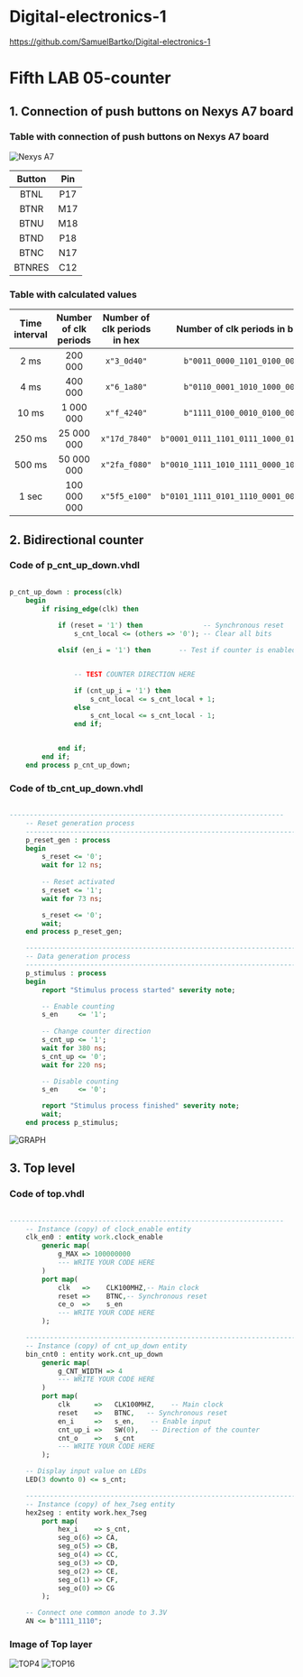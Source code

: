 # Digital-electronics-1

https://github.com/SamuelBartko/Digital-electronics-1

# Fifth LAB 05-counter

## 1. Connection of push buttons on Nexys A7 board

###  Table with connection of push buttons on Nexys A7 board
![Nexys A7](Images/n4r.png)

| Button | Pin | 
| :-:    | :-: | 
| BTNL   | P17 | 
| BTNR   | M17 |
| BTNU   | M18 | 
| BTND   | P18 | 
| BTNC   | N17 | 
| BTNRES | C12 |

### Table with calculated values

| **Time interval** | **Number of clk periods** | **Number of clk periods in hex** | **Number of clk periods in binary** |
   | :-: | :-: | :-: | :-: |
   | 2&nbsp;ms | 200 000 | `x"3_0d40"` | `b"0011_0000_1101_0100_0000"` |
   | 4&nbsp;ms | 400 000 | `x"6_1a80"` | `b"0110_0001_1010_1000_0000"` |
   | 10&nbsp;ms |1 000 000| `x"f_4240"` | `b"1111_0100_0010_0100_0000"` |
   | 250&nbsp;ms |25 000 000| `x"17d_7840"` | `b"0001_0111_1101_0111_1000_0100_0000"` |
   | 500&nbsp;ms |50 000 000| `x"2fa_f080"` | `b"0010_1111_1010_1111_0000_1000_0000"` |
   | 1&nbsp;sec | 100 000 000 | `x"5f5_e100"` | `b"0101_1111_0101_1110_0001_0000_0000"` |

## 2. Bidirectional counter

### Code of p_cnt_up_down.vhdl

```vhdl

p_cnt_up_down : process(clk)
    begin
        if rising_edge(clk) then
        
            if (reset = '1') then               -- Synchronous reset
                s_cnt_local <= (others => '0'); -- Clear all bits

            elsif (en_i = '1') then       -- Test if counter is enabled


                -- TEST COUNTER DIRECTION HERE

                if (cnt_up_i = '1') then
                    s_cnt_local <= s_cnt_local + 1;
                else
                    s_cnt_local <= s_cnt_local - 1;
                end if;


            end if;
        end if;
    end process p_cnt_up_down;


```

### Code of tb_cnt_up_down.vhdl
```vhdl

--------------------------------------------------------------------
    -- Reset generation process
    --------------------------------------------------------------------
    p_reset_gen : process
    begin
        s_reset <= '0';
        wait for 12 ns;
        
        -- Reset activated
        s_reset <= '1';
        wait for 73 ns;

        s_reset <= '0';
        wait;
    end process p_reset_gen;

    --------------------------------------------------------------------
    -- Data generation process
    --------------------------------------------------------------------
    p_stimulus : process
    begin
        report "Stimulus process started" severity note;

        -- Enable counting
        s_en     <= '1';
        
        -- Change counter direction
        s_cnt_up <= '1';
        wait for 380 ns;
        s_cnt_up <= '0';
        wait for 220 ns;

        -- Disable counting
        s_en     <= '0';

        report "Stimulus process finished" severity note;
        wait;
    end process p_stimulus;

```

![GRAPH](Images/1.png)

## 3. Top level

### Code of top.vhdl

```vhdl

--------------------------------------------------------------------
    -- Instance (copy) of clock_enable entity
    clk_en0 : entity work.clock_enable
        generic map(
            g_MAX => 100000000
            --- WRITE YOUR CODE HERE
        )
        port map(
            clk   =>    CLK100MHZ,-- Main clock
            reset =>    BTNC,-- Synchronous reset
            ce_o  =>    s_en
            --- WRITE YOUR CODE HERE
        );

    --------------------------------------------------------------------
    -- Instance (copy) of cnt_up_down entity
    bin_cnt0 : entity work.cnt_up_down
        generic map(
            g_CNT_WIDTH => 4
            --- WRITE YOUR CODE HERE
        )
        port map(
            clk      =>   CLK100MHZ,    -- Main clock
            reset    =>   BTNC,   -- Synchronous reset
            en_i     =>   s_en,    -- Enable input
            cnt_up_i =>   SW(0),   -- Direction of the counter
            cnt_o    =>   s_cnt
            --- WRITE YOUR CODE HERE
        );

    -- Display input value on LEDs
    LED(3 downto 0) <= s_cnt;

    --------------------------------------------------------------------
    -- Instance (copy) of hex_7seg entity
    hex2seg : entity work.hex_7seg
        port map(
            hex_i    => s_cnt,
            seg_o(6) => CA,
            seg_o(5) => CB,
            seg_o(4) => CC,
            seg_o(3) => CD,
            seg_o(2) => CE,
            seg_o(1) => CF,
            seg_o(0) => CG
        );

    -- Connect one common anode to 3.3V
    AN <= b"1111_1110";

```

### Image of Top layer
![TOP4](Images/2.png)
![TOP16](Images/3.png)